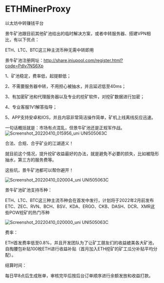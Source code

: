 # ETHMinerProxy
以太坊中转赚钱平台

景牛矿池跟目前其他矿池给出的临时解决方案，或者中转服务器、搭建VPN相比，有以下优点：

ETH、LTC、BTC这三种主流币种无需中转即用

景牛矿池注册网址：http://share.jniupool.com/register.html?code=Pdlv7NS6Xp


1、矿池稳定，费率低，起提额低；


2、不需要服务器中转，不用担心被抽水，并且延迟低至40ms；


3、有加密矿池和代理服务器以及专业的挖矿软件，对挖矿数据进行加密；


4、专业客服1V1解答指导；


5、APP支持安卓和IOS，并且内容非常简洁操作简单，矿机上线离线反应迅速。


一句话概括就是：市场有点混乱，但景牛矿池还是正规军作战。![Screenshot_20220410_015956_uni UNI505063C](https://user-images.githubusercontent.com/74077677/162586142-f0caac65-5492-4399-bf00-3103dc20ec16.jpg)



合法、合规、合乎矿业的江湖道义！


就目前这个情况，提升挖矿收益最好的办法，就是避免不必要的损失，比如被隐形抽水，第三方的服务费等。


这些坑，景牛矿池都可以帮你避开！

![Screenshot_20220410_020004_uni UNI505063C](https://user-images.githubusercontent.com/74077677/162586174-fbae2696-447a-4207-b54d-52abfc1322b9.jpg)

景牛矿池矿池支持币种：

ETH、LTC、BTC这三种主流币种会在首发中发行，计划将于2022年2月前发布ETC、ZEC、RVN、BCH、BSV、KDA、ERGO、CKB、DASH、DCR、XMR这些POW挖矿的热门币种

![Screenshot_20220410_020000_uni UNI505063C](https://user-images.githubusercontent.com/74077677/162586167-0c67f925-3f5c-4bf9-a64a-fc5d9ef29a62.jpg)

费率：

ETH首发费率低至0.8%，并且开发团队为了让矿工朋友们的收益媲美各大矿池，自掏腰包补贴100枚ETH进行收益补贴（首月加入ETH挖矿的矿工瓜分补贴平均分配）。


结算时间：

每日早8点后生成账单，审核完毕后按后台订单顺序进行余额发放和收益打款。

